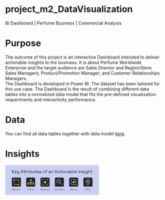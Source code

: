 # project_m2_DataVisualization
BI Dashboard | Perfume Business | Commercial Analysis

# Purpose
The outcome of this project is an interactive Dashboard intended to deliver actionable insights to the business. It is about Perfume Worldwide Enterprise and the target audience are Sales Director and Region/Store Sales Managers; Product/Promotion Manager; and Customer Relationships Managers.  
The Dashboard is developed in Power BI. The dataset has been tailored for this use case. The Dashboard is the result of combining different data tables into a normalized data model that fits the pre-defined visualization requeriments and interactivity performance.

# Data
You can find all data tables together with data model [here](https://github.com/Kristinawk/project_m2_DataVisualization/tree/main/data).

# Insights
<img src="https://github.com/Kristinawk/project_m2_DataVisualization/blob/main/visualization/actionable%20insights.png" width="300" />